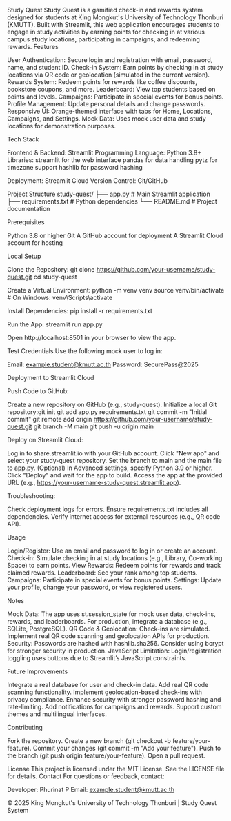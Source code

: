 Study Quest
Study Quest is a gamified check-in and rewards system designed for students at King Mongkut's University of Technology Thonburi (KMUTT). Built with Streamlit, this web application encourages students to engage in study activities by earning points for checking in at various campus study locations, participating in campaigns, and redeeming rewards.
Features

User Authentication: Secure login and registration with email, password, name, and student ID.
Check-in System: Earn points by checking in at study locations via QR code or geolocation (simulated in the current version).
Rewards System: Redeem points for rewards like coffee discounts, bookstore coupons, and more.
Leaderboard: View top students based on points and levels.
Campaigns: Participate in special events for bonus points.
Profile Management: Update personal details and change passwords.
Responsive UI: Orange-themed interface with tabs for Home, Locations, Campaigns, and Settings.
Mock Data: Uses mock user data and study locations for demonstration purposes.

Tech Stack

Frontend & Backend: Streamlit
Programming Language: Python 3.8+
Libraries:
streamlit for the web interface
pandas for data handling
pytz for timezone support
hashlib for password hashing


Deployment: Streamlit Cloud
Version Control: Git/GitHub

Project Structure
study-quest/
├── app.py              # Main Streamlit application
├── requirements.txt    # Python dependencies
└── README.md           # Project documentation

Prerequisites

Python 3.8 or higher
Git
A GitHub account for deployment
A Streamlit Cloud account for hosting

Local Setup

Clone the Repository:
git clone https://github.com/your-username/study-quest.git
cd study-quest


Create a Virtual Environment:
python -m venv venv
source venv/bin/activate  # On Windows: venv\Scripts\activate


Install Dependencies:
pip install -r requirements.txt


Run the App:
streamlit run app.py

Open http://localhost:8501 in your browser to view the app.

Test Credentials:Use the following mock user to log in:

Email: example.student@kmutt.ac.th
Password: SecurePass@2025



Deployment to Streamlit Cloud

Push Code to GitHub:

Create a new repository on GitHub (e.g., study-quest).
Initialize a local Git repository:git init
git add app.py requirements.txt
git commit -m "Initial commit"
git remote add origin https://github.com/your-username/study-quest.git
git branch -M main
git push -u origin main




Deploy on Streamlit Cloud:

Log in to share.streamlit.io with your GitHub account.
Click "New app" and select your study-quest repository.
Set the branch to main and the main file to app.py.
(Optional) In Advanced settings, specify Python 3.9 or higher.
Click "Deploy" and wait for the app to build.
Access the app at the provided URL (e.g., https://your-username-study-quest.streamlit.app).


Troubleshooting:

Check deployment logs for errors.
Ensure requirements.txt includes all dependencies.
Verify internet access for external resources (e.g., QR code API).



Usage

Login/Register: Use an email and password to log in or create an account.
Check-in: Simulate checking in at study locations (e.g., Library, Co-working Space) to earn points.
View Rewards: Redeem points for rewards and track claimed rewards.
Leaderboard: See your rank among top students.
Campaigns: Participate in special events for bonus points.
Settings: Update your profile, change your password, or view registered users.

Notes

Mock Data: The app uses st.session_state for mock user data, check-ins, rewards, and leaderboards. For production, integrate a database (e.g., SQLite, PostgreSQL).
QR Code & Geolocation: Check-ins are simulated. Implement real QR code scanning and geolocation APIs for production.
Security: Passwords are hashed with hashlib.sha256. Consider using bcrypt for stronger security in production.
JavaScript Limitation: Login/registration toggling uses buttons due to Streamlit’s JavaScript constraints.

Future Improvements

Integrate a real database for user and check-in data.
Add real QR code scanning functionality.
Implement geolocation-based check-ins with privacy compliance.
Enhance security with stronger password hashing and rate-limiting.
Add notifications for campaigns and rewards.
Support custom themes and multilingual interfaces.

Contributing

Fork the repository.
Create a new branch (git checkout -b feature/your-feature).
Commit your changes (git commit -m "Add your feature").
Push to the branch (git push origin feature/your-feature).
Open a pull request.

License
This project is licensed under the MIT License. See the LICENSE file for details.
Contact
For questions or feedback, contact:

Developer: Phurinat P
Email: example.student@kmutt.ac.th


© 2025 King Mongkut's University of Technology Thonburi | Study Quest System
